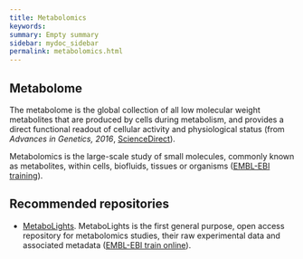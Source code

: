 ```yaml
---
title: Metabolomics
keywords:
summary: Empty summary
sidebar: mydoc_sidebar
permalink: metabolomics.html
---
```


## Metabolome
The metabolome is the global collection of all low molecular weight metabolites that are produced by cells during metabolism, and provides a direct functional readout of cellular activity and physiological status (from *Advances in Genetics, 2016*, [ScienceDirect](https://www.sciencedirect.com/topics/neuroscience/metabolome)).

Metabolomics is the large-scale study of small molecules, commonly known as metabolites, within cells, biofluids, tissues or organisms ([EMBL-EBI training]([https://www.ebi.ac.uk/training-beta/online/courses/metabolomics-introduction/what-is/])).

## Recommended repositories
* [MetaboLights](metabolights).
MetaboLights is the first general purpose, open access repository for metabolomics studies, their raw experimental data and associated metadata ([EMBL-EBI train online](https://www.ebi.ac.uk/training/online/course/metabolights-quick-tour/what-metabolights)).
